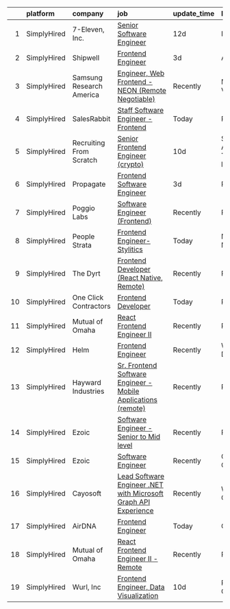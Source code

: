 

|    | platform    | company                  | job                                                                                                                                                                           | update_time   | location                       |
|---:|:------------|:-------------------------|:------------------------------------------------------------------------------------------------------------------------------------------------------------------------------|:--------------|:-------------------------------|
|  1 | SimplyHired | 7-Eleven, Inc.           | [Senior Software Engineer](https://www.simplyhired.com/job/i0HFRIqwx4EdBc3k-D-mfnvkA785C-jmJgCPDlOS5eHucV_NBUG_4Q?q=frontend+engineer)                                        | 12d           | Irving, TX                     |
|  2 | SimplyHired | Shipwell                 | [Frontend Engineer](https://www.simplyhired.com/job/G3ayRRgm06bpuFqE_WxUvaiol0CpFNqqXj2rhBcZCBDLdhZbP5bWcg?q=frontend+engineer)                                               | 3d            | Austin, TX                     |
|  3 | SimplyHired | Samsung Research America | [Engineer, Web Frontend - NEON (Remote Negotiable)](https://www.simplyhired.com/job/3Qoq_dJG0edKXFkC3XgNfBWARuB0bQ9EqPxJJBxjj0biaFrccf_LTg?q=frontend+engineer)               | Recently      | Mountain View, CA              |
|  4 | SimplyHired | SalesRabbit              | [Staff Software Engineer - Frontend](https://www.simplyhired.com/job/IdmLlD5xSd3URkzZZzcPSWVWQ0ciuv4Ffr1teXK_4x8sl3KKgMXNGQ?q=frontend+engineer)                              | Today         | Remote                         |
|  5 | SimplyHired | Recruiting From Scratch  | [Senior Frontend Engineer (crypto)](https://www.simplyhired.com/job/nPWhBy62o0rNk1Fn9sCJObdPQUYh_LBXIgsO6opVoPCM7DCSM9OCwA?q=frontend+engineer)                               | 10d           | San Antonio, TX +121 locations |
|  6 | SimplyHired | Propagate                | [Frontend Software Engineer](https://www.simplyhired.com/job/Erv72IUqhaRAeK7Z18BAVr8nADQ34poc7R6jdBIBPTxhS3NSd_n2Kw?q=frontend+engineer)                                      | 3d            | Remote                         |
|  7 | SimplyHired | Poggio Labs              | [Software Engineer (Frontend)](https://www.simplyhired.com/job/66XM66vrbNQ6MouDp9HIZ1KRq3cfk2HHIUAwR6viI0scF8ATlOb4ZA?q=frontend+engineer)                                    | Recently      | Remote                         |
|  8 | SimplyHired | People Strata            | [Frontend Engineer-Stylitics](https://www.simplyhired.com/job/BvJWyyPAAh5PZp7x_XgZQCGeSRWC4_RWOzvESpPOfr_5jtUUId2gpg?q=frontend+engineer)                                     | Today         | New York, NY                   |
|  9 | SimplyHired | The Dyrt                 | [Frontend Developer (React Native, Remote)](https://www.simplyhired.com/job/BfNANLG2ccxVCzbAkRM_HkUbe1k8-ITcVlYH7aGw2nM3B6tmEs_r1A?q=frontend+engineer)                       | Recently      | Remote                         |
| 10 | SimplyHired | One Click Contractors    | [Frontend Developer](https://www.simplyhired.com/job/PdvFtwvetwXd_5ab3x_CWRMWdDIxuByeW20RTdwO5QnaaO4vDpDpXw?q=frontend+engineer)                                              | Today         | Remote                         |
| 11 | SimplyHired | Mutual of Omaha          | [React Frontend Engineer II](https://www.simplyhired.com/job/Xt71qNNFuQXTzqlzSRyIPzAjAy6nwydWRVQTd1OTnTfHP-Aoync0DA?q=frontend+engineer)                                      | Recently      | Remote                         |
| 12 | SimplyHired | Helm                     | [Frontend Engineer](https://www.simplyhired.com/job/VmQRiY8sVI1qS45O0dG3A0pzU5qSQUyXmq9IFdLAOQ_nEnRafeQ6Zw?q=frontend+engineer)                                               | Recently      | Washington, DC                 |
| 13 | SimplyHired | Hayward Industries       | [Sr. Frontend Software Engineer - Mobile Applications (remote)](https://www.simplyhired.com/job/D-MOtvDsuNXNJXab4i78wmMzpksAVMfSq3rOO63wdNIDuhj76mqOhQ?q=frontend+engineer)   | Recently      | Remote                         |
| 14 | SimplyHired | Ezoic                    | [Software Engineer - Senior to Mid level](https://www.simplyhired.com/job/8E7U-0kqGrMR9fJDcPn7_C6h26LuDId-rPKLHm1SqY9qpMhIN3Y0TA?q=frontend+engineer)                         | Recently      | Remote                         |
| 15 | SimplyHired | Ezoic                    | [Software Engineer](https://www.simplyhired.com/job/c1JXj4d6_ahQAQ7IymdvRMc9bwLXNhNfcVsQaqGh2Twj-IA4hbsuXA?q=frontend+engineer)                                               | Recently      | Carlsbad, CA                   |
| 16 | SimplyHired | Cayosoft                 | [Lead Software Engineer .NET with Microsoft Graph API Experience](https://www.simplyhired.com/job/L_90X8Bmrusz5JA7amVhuhhi90KS5bQuhnLUbl0VrfP3zQIReqZjfg?q=frontend+engineer) | Recently      | Westerville, OH                |
| 17 | SimplyHired | AirDNA                   | [Frontend Engineer](https://www.simplyhired.com/job/GQY09lmMBQa69-IC4fkFwFBo9xZwo-LO0Ai0HtpsgQQhL_GzQPArBg?q=frontend+engineer)                                               | Today         | Colorado                       |
| 18 | SimplyHired | Mutual of Omaha          | [React Frontend Engineer II - Remote](https://www.simplyhired.com/job/2jKlyuYUoMORWuuovYEu5XEhTnfyKGCoV8o-zQaMxlIkPnRsyNtNwA?q=frontend+engineer)                             | Recently      | Remote                         |
| 19 | SimplyHired | Wurl, Inc                | [Frontend Engineer, Data Visualization](https://www.simplyhired.com/job/lOyJ8osaFehywqOk1sqR3pi98l2_zUKT_diGghDqrlKBiQ919NORrQ?q=frontend+engineer)                           | 10d           | Palo Alto, CA                  |